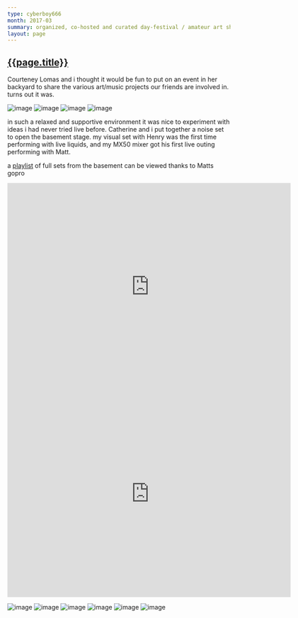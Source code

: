 ```yaml
---
type: cyberboy666
month: 2017-03
summary: organized, co-hosted and curated day-festival / amateur art showcase BACKYARD SESSION 1
layout: page
---
```


## [ {{page.title}} ]({{page.url}})

Courteney Lomas and i thought it would be fun to put on an event in her backyard to share the various art/music projects our friends are involved in. turns out it was.

![image](/images/cyberboy666/backyard1-1.jpg)
![image](/images/cyberboy666/backyard1-2.jpg)
![image](/images/cyberboy666/backyard1-3.jpg)
![image](/images/cyberboy666/backyard1-4.jpg)

in such a relaxed and supportive environment it was nice to experiment with ideas i had never tried live before. Catherine and i put together a noise set to open the basement stage. my visual set with Henry was the first time performing with live liquids, and my MX50 mixer got his first live outing performing with Matt.

a [playlist] of full sets from the basement can be viewed thanks to Matts gopro

[playlist]: https://www.youtube.com/playlist?list=PLpozfyWCn14xUrAFsitKdeCi-Ww87Cj0h

<iframe src="https://www.youtube.com/embed/BJOSR_BVYjk" width="640" height="468" frameborder="0" webkitallowfullscreen mozallowfullscreen allowfullscreen></iframe>

<iframe src="https://www.youtube.com/embed/I513uethrWU" width="640" height="468" frameborder="0" webkitallowfullscreen mozallowfullscreen allowfullscreen></iframe>

![image](/images/cyberboy666/backyard1-5.jpg)
![image](/images/cyberboy666/backyard1-6.jpg)
![image](/images/cyberboy666/backyard1-7.jpg)
![image](/images/cyberboy666/backyard1-8.jpg)
![image](/images/cyberboy666/backyard1-9.jpg)
![image](/images/cyberboy666/backyard1-10.jpg)